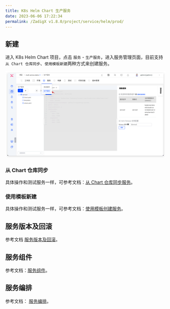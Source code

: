 ```yaml
---
title: K8s Helm Chart 生产服务
date: 2023-06-06 17:22:34
permalink: /ZadigX v1.8.0/project/service/helm/prod/
---
```


## 新建

进入 K8s Helm Chart 项目，点击 `服务` - `生产服务`，进入服务管理页面，目前支持`从 Chart 仓库同步`、`使用模板新建`两种方式来创建服务。

![创建服务](../../../_images/create_helm_service_prod.png)

### 从 Chart 仓库同步

具体操作和测试服务一样，可参考文档：[从 Chart 仓库同步服务](/ZadigX%20v1.8.0/project/service/helm/chart/#从-chart-仓库同步服务)。

### 使用模板新建

具体操作和测试服务一样，可参考文档：[使用模板创建服务](/ZadigX%20v1.8.0/project/service/helm/chart/#使用模板新建单个服务)。

## 服务版本及回滚

参考文档 [服务版本及回滚](/ZadigX%20v1.8.0/project/service/k8s/#服务版本及回滚)。

## 服务组件

参考文档：[服务组件](/ZadigX%20v1.8.0/project/service/module/#k8s-helm-chart-项目)。

## 服务编排

参考文档： [服务编排](/ZadigX%20v1.8.0/project/service/helm/chart/#服务编排)。
